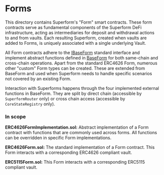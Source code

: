 # Forms

This directory contains Superform's "Form" smart contracts. These form contracts serve as fundamental components of the Superform DeFi infrastructure, acting as intermediaries for deposit and withdrawal actions to and from vaults. Each resulting Superform, created when vaults are added to Forms, is uniquely associated with a single underlying Vault.

All Form contracts adhere to the [IBaseForm](../interfaces/IBaseForm.sol) standard interface and implement abstract functions defined in [BaseForm](../BaseForm.sol) for both same-chain and cross-chain operations. Apart from the standard ERC4626 Form, numerous other "custom" Form types can be created. These are extended from BaseForm and used when Superform needs to handle specific scenarios not covered by an existing Form.

Interaction with Superforms happens through the four implemented external functions in BaseForm. They are split by direct chain (accessible by `SuperformRouter` only) or cross chain access (accessible by `CoreStateRegistry` only).

### In scope

**ERC4626FormImplementation.sol:** Abstract implementation of a Form contract with functions that are commonly used across forms. All functions can be overridden in specific Form implementations.

**ERC4626Form.sol:** The standard implementation of a Form contract. This Form interacts with a corresponding ERC4626 compliant vault.

**ERC5115Form.sol:** This Form interacts with a corresponding ERC5115 compliant vault.

